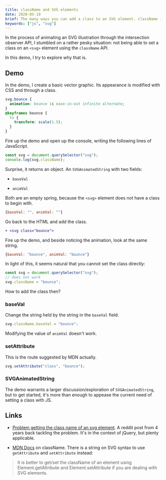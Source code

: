 ```yaml
---
title: className and SVG elements
date: 2020-05-19
brief: The many ways you can add a class to an SVG element. className is not one of them. 
keywords: ["js", "svg"]
---
```


In the process of animating an SVG illustration through the intersection observer API, I stumbled on a rather pesky situation: not being able to set a class on an `<svg>` element using the `className` API.

In this demo, I try to explore why that is.

## Demo

In the demo, I create a basic vector graphic. Its appearance is modified with CSS and through a class.

```css
svg.bounce {
  animation: bounce 1s ease-in-out infinite alternate;
}
@keyframes bounce {
  to {
    transform: scale(1.5);
  }
}
```

Fire up the demo and open up the console, writing the following lines of JavaScript.

```js
const svg = document.querySelector("svg");
console.log(svg.className);
```

Surprise, it returns an object. An `SVGAnimatedString` with two fields:

- `baseVal`

- `animVal`

Both are an empty spring, because the `<svg>` element does not have a class to begin with.

```js
{baseVal: "", animVal: ""}
```

Go back to the HTML and add the class.

```diff
+ <svg class="bounce">
```

Fire up the demo, and beside noticing the animation, look at the same string.

```js
{baseVal: "bounce", animVal: "bounce"}
```

In light of this, it seems natural that you cannot set the class directly:

```js
const svg = document.querySelector("svg");
// does not work
svg.className = "bounce";
```

How to add the class then?

### baseVal

Change the string held by the string in the `baseVal` field.

```js
svg.className.baseVal = "bounce";
```

Modifying the value of `animVal` doesn't work.

### setAttribute

This is the route suggested by MDN actually.

```js
svg.setAttribute("class", "bounce");
```

### SVGAnimatedString

The demo warrants a larger discussion/exploration of `SVGAnimatedString`, but to get started, it's more than enough to appease the current need of setting a class with JS.

## Links

- [Problem getting the class name of an svg element](https://www.reddit.com/r/learnjavascript/comments/3o9tk8/problem_getting_the_class_name_of_an_svg_element/). A reddit post from 4 years back tackling the problem. It's in the context of jQuery, but plenty applicable.

- [MDN Docs](https://developer.mozilla.org/en-US/docs/Web/API/Element/className) on className. There is a string on SVG syntax to use `getAttribute` and `setAttribute` instead:

> It is better to get/set the className of an element using Element.getAttribute and Element.setAttribute if you are dealing with SVG elements.